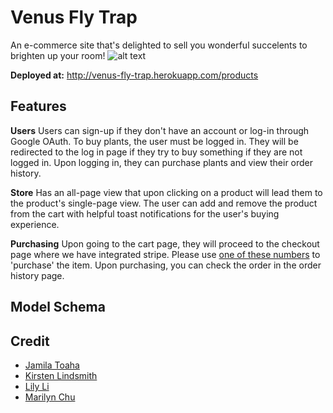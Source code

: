 # Venus Fly Trap

An e-commerce site that's delighted to sell you wonderful succelents to brighten up your room!
![alt text](https://puu.sh/D9AVG/69abeb920a.jpg)

**Deployed at:** http://venus-fly-trap.herokuapp.com/products

## Features

**Users**
Users can sign-up if they don't have an account or log-in through Google OAuth. To buy plants, the user must be logged in. They will be redirected to the log in page if they try to buy something if they are not logged in. Upon logging in, they can purchase plants and view their order history.

**Store**
Has an all-page view that upon clicking on a product will lead them to the product's single-page view. The user can add and remove the product from the cart with helpful toast notifications for the user's buying experience.

**Purchasing**
Upon going to the cart page, they will proceed to the checkout page where we have integrated stripe. Please use [one of these numbers](https://stripe.com/docs/testing#cards) to 'purchase' the item. Upon purchasing, you can check the order in the order history page.

## Model Schema

## Credit

* [Jamila Toaha](https://github.com/jtoaha)
* [Kirsten Lindsmith](https://github.com/kirstenlindsmith)
* [Lily Li](https://github.com/griffnut)
* [Marilyn Chu](https://github.com/marilyncs)
